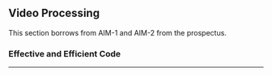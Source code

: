 ## Video Processing

This section borrows from AIM-1 and AIM-2 from the prospectus.



### Effective and Efficient Code



---

